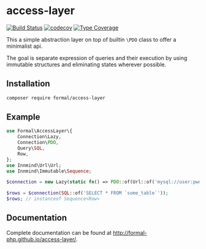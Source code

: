 # access-layer

[![Build Status](https://github.com/formal-php/access-layer/workflows/CI/badge.svg?branch=master)](https://github.com/formal-php/access-layer/actions?query=workflow%3ACI)
[![codecov](https://codecov.io/gh/formal-php/access-layer/branch/develop/graph/badge.svg)](https://codecov.io/gh/formal-php/access-layer)
[![Type Coverage](https://shepherd.dev/github/formal-php/access-layer/coverage.svg)](https://shepherd.dev/github/formal-php/access-layer)

This a simple abstraction layer on top of builtin `\PDO` class to offer a minimalist api.

The goal is separate expression of queries and their execution by using immutable structures and eliminating states wherever possible.

## Installation

```sh
composer require formal/access-layer
```

## Example

```php
use Formal\AccessLayer\{
    Connection\Lazy,
    Connection\PDO,
    Query\SQL,
    Row,
};
use Innmind\Url\Url;
use Innmind\Immutable\Sequence;

$connection = new Lazy(static fn() => PDO::of(Url::of('mysql://user:pwd@127.0.0.1:3306/database_name')));

$rows = $connection(SQL::of('SELECT * FROM `some_table`'));
$rows; // instanceof Sequence<Row>
```

## Documentation

Complete documentation can be found at <http://formal-php.github.io/access-layer/>.
